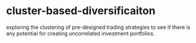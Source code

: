 # cluster-based-diversificaiton
exploring the clustering of pre-designed trading strategies to see if there is any potential for creating uncorrelated investment portfolios.
